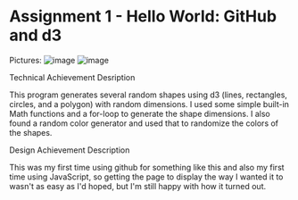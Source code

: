 Assignment 1 - Hello World: GitHub and d3  
===

Pictures:
![image](https://github.com/jacobadamsky/a1-ghd3/blob/master/picture1.PNG)
![image](https://github.com/jacobadamsky/a1-ghd3/blob/master/picture2.PNG)

Technical Achievement Desription

This program generates several random shapes using d3 (lines, rectangles, circles, and a polygon)
with random dimensions. I used some simple built-in Math functions and a for-loop to generate the 
shape dimensions. I also found a random color generator and used that to randomize the colors of the shapes.

Design Achievement Description

This was my first time using github for something like this and also my first time using JavaScript,
so getting the page to display the way I wanted it to wasn't as easy as I'd hoped, 
but I'm still happy with how it turned out.
